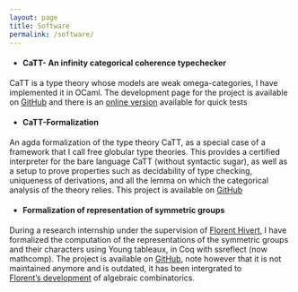 ```yaml
---
layout: page
title: Software
permalink: /software/
--- 
```


- #### CaTT- An infinity categorical coherence typechecker
CaTT is a type theory whose models are weak omega-categories, I have implemented
it in OCaml. The development page for the project is available on
[GitHub](https://github.com/thibautbenjamin/catt) and there is an [online
version](https://thibautbenjamin.github.io/catt/) available for quick tests

- #### CaTT-Formalization
An agda formalization of the type theory CaTT, as a special case of a framework that I call free globular type theories. This provides a certified interpreter for the bare language CaTT (without syntactic sugar), as well as a setup to prove properties such as decidability of type checking, uniqueness of derivations, and all the lemma on which the categorical analysis of the theory relies. This project is available on [GitHub](https://github.com/thibautbenjamin/catt-formalization)

- #### Formalization of representation of symmetric groups
During a research internship under the supervision of [Florent
Hivert](https://www.lri.fr/~hivert/), I have formalized the computation of the
representations of the symmetric groups and their characters using Young
tableaux, in Coq with ssreflect (now mathcomp). The project is available on
[GitHub](https://github.com/thibautbenjamin/ReprSymGroup), note however that it is not
maintained anymore and is outdated, it has been intergrated to
[Florent’s development](https://github.com/hivert/Coq-Combi) of algebraic combinatorics.
